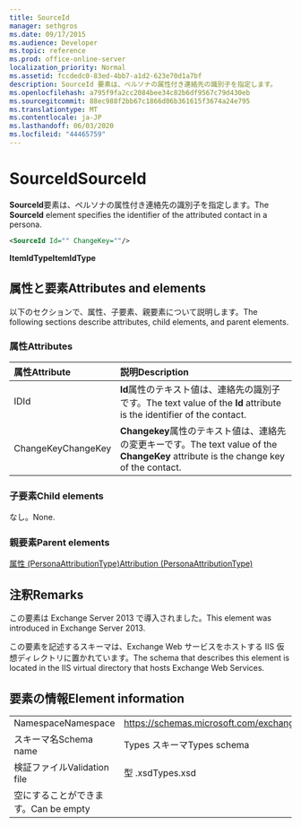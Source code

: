 ```yaml
---
title: SourceId
manager: sethgros
ms.date: 09/17/2015
ms.audience: Developer
ms.topic: reference
ms.prod: office-online-server
localization_priority: Normal
ms.assetid: fccdedc0-83ed-4bb7-a1d2-623e70d1a7bf
description: SourceId 要素は、ペルソナの属性付き連絡先の識別子を指定します。
ms.openlocfilehash: a795f9fa2cc2084bee34c82b6df9567c79d430eb
ms.sourcegitcommit: 88ec988f2bb67c1866d06b361615f3674a24e795
ms.translationtype: MT
ms.contentlocale: ja-JP
ms.lasthandoff: 06/03/2020
ms.locfileid: "44465759"
---
```

# <a name="sourceid"></a><span data-ttu-id="108a4-103">SourceId</span><span class="sxs-lookup"><span data-stu-id="108a4-103">SourceId</span></span>

<span data-ttu-id="108a4-104">**SourceId**要素は、ペルソナの属性付き連絡先の識別子を指定します。</span><span class="sxs-lookup"><span data-stu-id="108a4-104">The **SourceId** element specifies the identifier of the attributed contact in a persona.</span></span> 
  
```XML
<SourceId Id="" ChangeKey=""/>
```

 <span data-ttu-id="108a4-105">**ItemIdType**</span><span class="sxs-lookup"><span data-stu-id="108a4-105">**ItemIdType**</span></span>
## <a name="attributes-and-elements"></a><span data-ttu-id="108a4-106">属性と要素</span><span class="sxs-lookup"><span data-stu-id="108a4-106">Attributes and elements</span></span>

<span data-ttu-id="108a4-107">以下のセクションで、属性、子要素、親要素について説明します。</span><span class="sxs-lookup"><span data-stu-id="108a4-107">The following sections describe attributes, child elements, and parent elements.</span></span>
  
### <a name="attributes"></a><span data-ttu-id="108a4-108">属性</span><span class="sxs-lookup"><span data-stu-id="108a4-108">Attributes</span></span>

|<span data-ttu-id="108a4-109">**属性**</span><span class="sxs-lookup"><span data-stu-id="108a4-109">**Attribute**</span></span>|<span data-ttu-id="108a4-110">**説明**</span><span class="sxs-lookup"><span data-stu-id="108a4-110">**Description**</span></span>|
|:-----|:-----|
|<span data-ttu-id="108a4-111">ID</span><span class="sxs-lookup"><span data-stu-id="108a4-111">Id</span></span>  <br/> |<span data-ttu-id="108a4-112">**Id**属性のテキスト値は、連絡先の識別子です。</span><span class="sxs-lookup"><span data-stu-id="108a4-112">The text value of the **Id** attribute is the identifier of the contact.</span></span>  <br/> |
|<span data-ttu-id="108a4-113">ChangeKey</span><span class="sxs-lookup"><span data-stu-id="108a4-113">ChangeKey</span></span>  <br/> |<span data-ttu-id="108a4-114">**Changekey**属性のテキスト値は、連絡先の変更キーです。</span><span class="sxs-lookup"><span data-stu-id="108a4-114">The text value of the **ChangeKey** attribute is the change key of the contact.</span></span>  <br/> |
   
### <a name="child-elements"></a><span data-ttu-id="108a4-115">子要素</span><span class="sxs-lookup"><span data-stu-id="108a4-115">Child elements</span></span>

<span data-ttu-id="108a4-116">なし。</span><span class="sxs-lookup"><span data-stu-id="108a4-116">None.</span></span>
  
### <a name="parent-elements"></a><span data-ttu-id="108a4-117">親要素</span><span class="sxs-lookup"><span data-stu-id="108a4-117">Parent elements</span></span>

[<span data-ttu-id="108a4-118">属性 (PersonaAttributionType)</span><span class="sxs-lookup"><span data-stu-id="108a4-118">Attribution (PersonaAttributionType)</span></span>](attribution-personaattributiontype.md)
  
## <a name="remarks"></a><span data-ttu-id="108a4-119">注釈</span><span class="sxs-lookup"><span data-stu-id="108a4-119">Remarks</span></span>

<span data-ttu-id="108a4-120">この要素は Exchange Server 2013 で導入されました。</span><span class="sxs-lookup"><span data-stu-id="108a4-120">This element was introduced in Exchange Server 2013.</span></span>
  
<span data-ttu-id="108a4-121">この要素を記述するスキーマは、Exchange Web サービスをホストする IIS 仮想ディレクトリに置かれています。</span><span class="sxs-lookup"><span data-stu-id="108a4-121">The schema that describes this element is located in the IIS virtual directory that hosts Exchange Web Services.</span></span>
  
## <a name="element-information"></a><span data-ttu-id="108a4-122">要素の情報</span><span class="sxs-lookup"><span data-stu-id="108a4-122">Element information</span></span>

|||
|:-----|:-----|
|<span data-ttu-id="108a4-123">Namespace</span><span class="sxs-lookup"><span data-stu-id="108a4-123">Namespace</span></span>  <br/> |https://schemas.microsoft.com/exchange/services/2006/types  <br/> |
|<span data-ttu-id="108a4-124">スキーマ名</span><span class="sxs-lookup"><span data-stu-id="108a4-124">Schema name</span></span>  <br/> |<span data-ttu-id="108a4-125">Types スキーマ</span><span class="sxs-lookup"><span data-stu-id="108a4-125">Types schema</span></span>  <br/> |
|<span data-ttu-id="108a4-126">検証ファイル</span><span class="sxs-lookup"><span data-stu-id="108a4-126">Validation file</span></span>  <br/> |<span data-ttu-id="108a4-127">型 .xsd</span><span class="sxs-lookup"><span data-stu-id="108a4-127">Types.xsd</span></span>  <br/> |
|<span data-ttu-id="108a4-128">空にすることができます。</span><span class="sxs-lookup"><span data-stu-id="108a4-128">Can be empty</span></span>  <br/> ||
   

